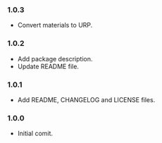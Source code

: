 ### 1.0.3
* Convert materials to URP.

### 1.0.2
* Add package description.
* Update README file.

### 1.0.1
* Add README, CHANGELOG and LICENSE files.

### 1.0.0
* Initial comit.